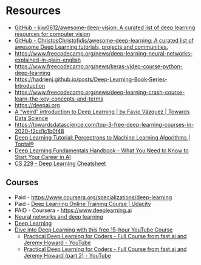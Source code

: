# Resources

- [GitHub - kjw0612/awesome-deep-vision: A curated list of deep learning resources for computer vision](https://github.com/kjw0612/awesome-deep-vision)
- [GitHub - ChristosChristofidis/awesome-deep-learning: A curated list of awesome Deep Learning tutorials, projects and communities.](https://github.com/ChristosChristofidis/awesome-deep-learning)
- https://www.freecodecamp.org/news/deep-learning-neural-networks-explained-in-plain-english
- https://www.freecodecamp.org/news/keras-video-course-python-deep-learning
- https://hadrienj.github.io/posts/Deep-Learning-Book-Series-Introduction
- https://www.freecodecamp.org/news/deep-learning-crash-course-learn-the-key-concepts-and-terms
- https://deepai.org
- [A “weird” introduction to Deep Learning | by Favio Vázquez | Towards Data Science](https://towardsdatascience.com/a-weird-introduction-to-deep-learning-7828803693b0)
- https://towardsdatascience.com/top-3-free-deep-learning-courses-in-2020-f2cd1c1b0f48
- [Deep Learning Tutorial: Perceptrons to Machine Learning Algorithms | Toptal®](https://www.toptal.com/machine-learning/an-introduction-to-deep-learning-from-perceptrons-to-deep-networks)
- [Deep Learning Fundamentals Handbook - What You Need to Know to Start Your Career in AI](https://www.freecodecamp.org/news/deep-learning-fundamentals-handbook-start-a-career-in-ai/)
- [CS 229 - Deep Learning Cheatsheet](https://stanford.edu/~shervine/teaching/cs-229/cheatsheet-deep-learning)

## Courses

- Paid - https://www.coursera.org/specializations/deep-learning
- Paid - [Deep Learning Online Training Course | Udacity](https://www.udacity.com/course/deep-learning-nanodegree--nd101)
- PAID - Coursera - https://www.deeplearning.ai
- [Neural networks and deep learning](http://neuralnetworksanddeeplearning.com/)
- [Deep Learning](https://www.deeplearningbook.org/)
- [Dive into Deep Learning with this free 15-hour YouTube Course](https://www.freecodecamp.org/news/learn-deep-learning-from-the-president-of-kaggle)
   	- [Practical Deep Learning for Coders - Full Course from fast.ai and Jeremy Howard - YouTube](https://www.youtube.com/watch?v=0oyCUWLL_fU)
   	- [Practical Deep Learning for Coders - Full Course from fast.ai and Jeremy Howard (part 2) - YouTube](https://www.youtube.com/watch?v=HL7LOfyf6bc)
